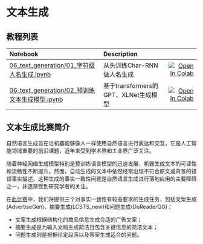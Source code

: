 # 文本生成


## 教程列表


| Notebook     |      Description      |   |
|:----------|:-------------|------:|
| [06_text_generation/01_字符级人名生成.ipynb](https://github.com/shibing624/nlp-tutorial/tree/main/06_text_generation/01_字符级人名生成.ipynb)  | 从头训练Char-RNN做人名生成  |[![Open In Colab](https://colab.research.google.com/assets/colab-badge.svg)](https://colab.research.google.com/github/shibing624/nlp-tutorial/blob/main/06_text_generation/01_字符级人名生成.ipynb) |
| [06_text_generation/02_预训练文本生成模型.ipynb](https://github.com/shibing624/nlp-tutorial/tree/main/06_text_generation/02_预训练文本生成模型.ipynb)  | 基于transformers的GPT、XLNet生成模型  |[![Open In Colab](https://colab.research.google.com/assets/colab-badge.svg)](https://colab.research.google.com/github/shibing624/nlp-tutorial/blob/main/06_text_generation/02_预训练文本生成模型.ipynb) |

## 文本生成比赛简介

自然语言生成旨在让机器能够像人一样使用自然语言进行表达和交互，它是人工智能领域重要的前沿课题，近年来受到学术界和工业界广泛关注。

随着神经网络生成模型特别是预训练语言模型的迅速发展，机器生成文本的可读性和流畅性不断提升。然而，自动生成的文本中依然经常出现不符合原文或背景的错误事实描述，这种生成的事实一致性问题是自然语言生成进行落地应用的主要障碍之一，并逐渐受到研究学者的关注。

在[此比赛](https://aistudio.baidu.com/aistudio/competition/detail/105)中，我们将提供三个对事实一致性有较高要求的生成任务，包括文案生成(AdvertiseGen)、摘要生成(LCSTS_new)和问题生成(DuReaderQG)：

- 文案生成根据结构化的商品信息生成合适的广告文案；
- 摘要生成是为输入文档生成简洁且包含关键信息的简洁文本；
- 问题生成则是根据给定段落以及答案生成适合的问题。



